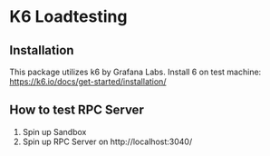 # K6 Loadtesting

## Installation 

This package utilizes k6 by Grafana Labs.
Install 6 on test machine: https://k6.io/docs/get-started/installation/


## How to test RPC Server

1. Spin up Sandbox 
2. Spin up RPC Server on http://localhost:3040/